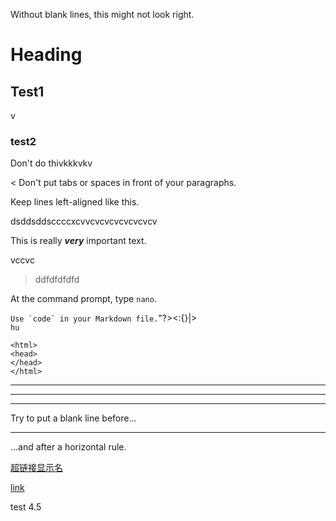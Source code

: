 Without blank lines, this might not look right.

# Heading

## Test1
v
### test2
Don't do thivkkkvkv

< Don't put tabs or spaces in front of your paragraphs.

Keep lines left-aligned like this.  

dsddsddsccccxcvvcvcvcvcvcvcvcv

This is really ***very*** important text.

vccvc

>ddfdfdfdfd



At the command prompt, type `nano`.

``Use `code` in your Markdown file.``"?><:{}|>  
`hu`


    <html>
    <head>
    </head>
    </html>

***

---

_________________

Try to put a blank line before...

---

...and after a horizontal rule.

[超链接显示名](超链接地址 "超链接title")

[link](https://www.example.com/my%20great%20page)

test 4.5

